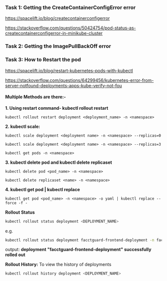 ### Task 1: Getting the **CreateContainerConfigError** error

https://spacelift.io/blog/createcontainerconfigerror

https://stackoverflow.com/questions/50424754/pod-status-as-createcontainerconfigerror-in-minikube-cluster

### Task 2: Getting the **ImagePullBackOff** error


### Task 3: How to Restart the pod

https://spacelift.io/blog/restart-kubernetes-pods-with-kubectl

https://stackoverflow.com/questions/64299456/kubernetes-error-from-server-notfound-deployments-apps-kube-verify-not-fou

#### Multiple Methods are there:-
**1. Using **restart** command- kubectl rollout restart**

```kubectl rollout restart deployment <deployment_name> -n <namespace>```

**2. kubectl scale:**

```kubectl scale deployment <deployment name> -n <namespace> --replicas=0```

```kubectl scale deployment <deployment name> -n <namespace> --replicas=3```

```kubectl get pods -n <namespace>```

**3. kubectl delete pod and kubectl delete replicaset**

```kubectl delete pod <pod_name> -n <namespace>```

```kubectl delete replicaset <name> -n <namespace>```

**4. kubectl get pod | kubectl replace**

```kubectl get pod <pod_name> -n <namespace> -o yaml | kubectl replace --force -f -```

**Rollout Status**
```bash
kubectl rollout status deployment <DEPLOYMENT_NAME>
```

e.g.
```bash
kubectl rollout status deployment facctguard-frontend-deployment -n facctguard
```
output:
**deployment "facctguard-frontend-deployment" successfully rolled out**

**Rollout History:** To view the history of deployments

```bash
kubectl rollout history deployment <DEPLOYMENT_NAME>
```
